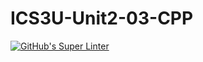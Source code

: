 # ICS3U-Unit2-03-CPP

[![GitHub's Super Linter](https://github.com/trent-hodgins-01/ICS3U-Unit2-03-CPP/workflows/GitHub's%20Super%20Linter/badge.svg)](https://github.com/trent-hodgins-01/ICS3U-Unit2-03-CPP/actions)
